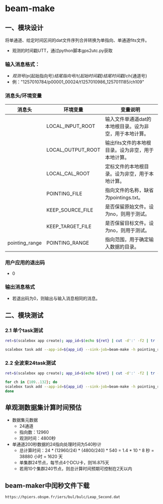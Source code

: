 # beam-make

## 一、模块设计
将单通道、给定时间区间的dat文件序列合并转换为单指向、单通道fits文件。

- 观测的时间戳UTT，通过python脚本gps2utc.py获取

### 输入消息格式：
  - ${观测号}/p${起始指向号}_${结尾指向号}/t${起始时间戳}_${结尾时间戳}/ch${通道号}
  - 例："1257010784/p00001_00024/t1257010986_1257011185/ch109"

### 消息头/环境变量

| 消息头             | 环境变量              | 变量说明                   |
|------------------ | ------------------ | --------------------------- |
|                   | LOCAL_INPUT_ROOT  | 输入文件单通道dat的本地根目录。设为非空，用于本地计算。  |
|                   | LOCAL_OUTPUT_ROOT | 输出fits文件的本地根目录。设为非空，用于本地计算。 |
|                   | LOCAL_CAL_ROOT    | 定标文件的本地根目录。设为非空，用于本地计算。     |
|                   | POINTING_FILE     | 指向文件的名称，缺省为pointings.txt。     |
|                   | KEEP_SOURCE_FILE  | 是否保留原始文件。设为no，则用于测试。        |
|                   | KEEP_TARGET_FILE  | 是否保留目标文件。设为no，则用于测试。        |
| pointing_range    | POINTING_RANGE    | 指向范围，用于确定输入数据的目录。        |


### 用户应用的退出码
- 0 
### 输出消息格式
- 若退出码为0，则输出与输入消息相同的消息。

## 二、模块测试

### 2.1 单个task测试
```sh
ret=$(scalebox app create); app_id=$(echo ${ret} | cut -d':' -f2 | tr -d '}')

scalebox task add --app-id=${app_id} --sink-job=beam-make -h pointing_range=p00001_00960 1257617424/p00001_00024/t1257617426_1257617465/ch109

```

### 2.2 全波束24task测试
```sh
ret=$(scalebox app create); app_id=$(echo ${ret} | cut -d':' -f2 | tr -d '}')

for ch in {109..132}; do
scalebox task add --app-id=${app_id} --sink-job=beam-make -h pointing_range=p00001_00048 1257617424/p00001_00024/t1257617426_1257617505/ch${ch}
done
```

## 单观测数据集计算时间预估
- 数据集元数据
  - 24通道
  - 指向数：12960
  - 观测时间：4800秒
- 单通道200秒数据的24指向处理时间为540秒计
  - 总计算时间：24 * (12960/24) * (4800/240) * 540 = 1.4 * 10 ^ 8 秒 = 38880 小时 = 1620 天
  - 单集群24节点，每节点4个DCU卡，则16.875天
  - 若用10个集群240节点，则总计算时间预期可控制在2天以内


## beam-maker中闰秒文件下载

```sh
https://hpiers.obspm.fr/iers/bul/bulc/Leap_Second.dat
```